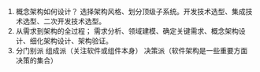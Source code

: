 ﻿1. 概念架构如何设计？
	选择架构风格、划分顶级子系统。开发技术选型、集成技术选型、二次开发技术选型。
2. 从需求到架构的全过程；
	需求分析、领域建模、确定关键需求、概念架构设计、细化架构设计、架构验证。
3. 分门别派
	组成派（关注软件或组件本身）
	决策派（软件架构是一些重要方面决策的集合）